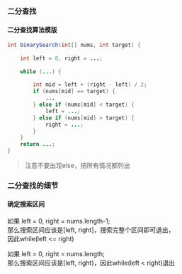 ### 二分查找

#### 二分查找算法模版
```java
int binarySearch(int[] nums, int target) {
    
    int left = 0, right = ...;
    
    while (...) {
        
        int mid = left + (right - left) / 2;
        if (nums[mid] == target) {
            ...
        } else if (nums[mid] < target) {
            left = ...;
        } else if (nums[mid] > target) {
            right = ...;
        }
    }
    return ...;
}
```
> 注意不要出现else，把所有情况都列出

### 二分查找的细节
#### 确定搜索区间
如果 left = 0, right = nums.length-1;<br>
那么搜索区间应该是[left, right]，搜索完整个区间即可退出，<br>
因此while(left <= right)<br>

如果 left = 0, right = nums.length;<br>
那么搜索区间应该是[left, right)，因此while(left < right)退出 <br>


